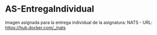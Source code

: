 # AS-EntregaIndividual
Imagen asignada para la entrega individual de la asignatura:  NATS - URL: https://hub.docker.com/_/nats
